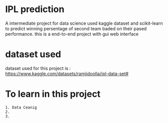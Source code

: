 # IPL prediction
A intermediate project for data science used kaggle dataset and scikit-learn to predict winning persentage of second team baded on their pased performance.
this is a end-to-end project with gui web interface

# dataset used
dataset used for this project is : https://www.kaggle.com/datasets/ramjidoolla/ipl-data-set#

# To learn in this project
    1. Data Ceanig
    2. 
    3.
